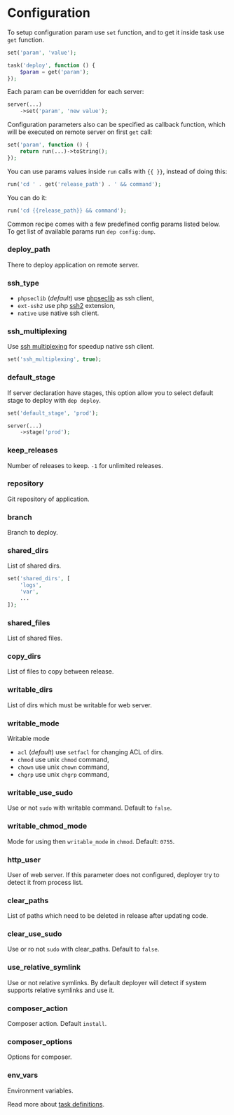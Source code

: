 # Configuration

To setup configuration param use `set` function, and to get it inside task use `get` function.

```php
set('param', 'value');

task('deploy', function () {
    $param = get('param');
});
```

Each param can be overridden for each server:
  
```php
server(...)
    ->set('param', 'new value');
```

Configuration parameters also can be specified as callback function, which will be executed on remote server on first `get` call:

```php
set('param', function () {
    return run(...)->toString();
});
```

You can use params values inside `run` calls with `{{ }}`, instead of doing this:

```php
run('cd ' . get('release_path') . ' && command');
```

You can do it:

```php
run('cd {{release_path}} && command');
```

Common recipe comes with a few predefined config params listed below. 
To get list of available params run `dep config:dump`.

### deploy_path

There to deploy application on remote server.

### ssh_type

* `phpseclib` (*default*) use [phpseclib](https://github.com/phpseclib/phpseclib) as ssh client,
* `ext-ssh2` use php [ssh2](http://php.net/manual/en/book.ssh2.php) extension,
* `native` use native ssh client.

### ssh_multiplexing

Use [ssh multiplexing](https://en.wikibooks.org/wiki/OpenSSH/Cookbook/Multiplexing) for speedup native ssh client.

```php
set('ssh_multiplexing', true);
```

### default_stage

If server declaration have stages, this option allow you to select default stage to deploy with `dep deploy`.

```php
set('default_stage', 'prod');

server(...)
    ->stage('prod');
```

### keep_releases

Number of releases to keep. `-1` for unlimited releases.

### repository

Git repository of application. 

### branch

Branch to deploy.

### shared_dirs

List of shared dirs.

```php
set('shared_dirs', [
    'logs',
    'var',
    ...
]);
```

### shared_files

List of shared files.

### copy_dirs

List of files to copy between release.

### writable_dirs

List of dirs which must be writable for web server.

### writable_mode

Writable mode

* `acl` (*default*) use `setfacl` for changing ACL of dirs.
* `chmod` use unix `chmod` command,
* `chown` use unix `chown` command,
* `chgrp` use unix `chgrp` command,

### writable_use_sudo

Use or not `sudo` with writable command. Default to `false`.

### writable_chmod_mode

Mode for using then `writable_mode` in `chmod`. Default: `0755`.

### http_user

User of web server. If this parameter does not configured, deployer try to detect it from process list. 

### clear_paths

List of paths which need to be deleted in release after updating code. 

### clear_use_sudo

Use or ro not `sudo` with clear_paths. Default to `false`.

### use_relative_symlink

Use or not relative symlinks. By default deployer will detect if system supports relative symlinks and use it.

### composer_action

Composer action. Default `install`.

### composer_options

Options for composer.

### env_vars

Environment variables.

Read more about [task definitions](tasks.md).
